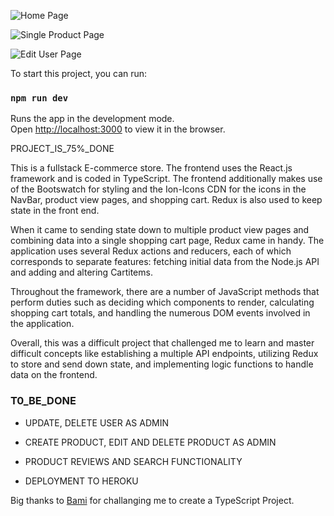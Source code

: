 ![Home Page](https://i.ibb.co/YDW9FWL/Screenshot-2022-01-17-at-20-19-34.png) 

![Single Product Page](https://i.ibb.co/YpjWhbm/Screenshot-2022-01-17-at-20-18-24.png)


![Edit User Page ](https://i.ibb.co/z816WGM/Screenshot-2022-01-17-at-20-20-00.png)


To start this project, you can run:

### `npm run dev`

Runs the app in the development mode.\
Open [http://localhost:3000](http://localhost:3000) to view it in the browser.


PROJECT_IS_75%_DONE

 This is a fullstack E-commerce store. The frontend uses the React.js framework and is coded in TypeScript. The frontend additionally makes use of the Bootswatch for styling and the Ion-Icons CDN for the icons in the NavBar, product view pages, and shopping cart. Redux is also used to keep state in the front end.

When it came to sending state down to multiple product view pages and combining data into a single shopping cart page, Redux came in handy. The application uses several Redux actions and reducers, each of which corresponds to separate features: fetching initial data from the Node.js API and adding and altering Cartitems.


Throughout the framework, there are a number of JavaScript methods that perform duties such as deciding which components to render, calculating shopping cart totals, and handling the numerous DOM events involved in the application.


Overall, this was a difficult project that challenged me to learn and master difficult concepts like establishing a multiple API endpoints, utilizing Redux to store and send down state, and implementing logic functions to handle data on the frontend.


### T0_BE_DONE


* UPDATE, DELETE USER AS ADMIN

* CREATE PRODUCT, EDIT AND DELETE PRODUCT AS ADMIN

* PRODUCT REVIEWS AND SEARCH FUNCTIONALITY

* DEPLOYMENT TO HEROKU


Big thanks to [Bami](https://www.linkedin.com/search/results/all/?keywords=bami%20awotunde&origin=RICH_QUERY_SUGGESTION&position=0&searchId=7d1e2413-9884-4ceb-8afd-96405a058802&sid=5Q%2C) for challanging me to create a TypeScript Project.